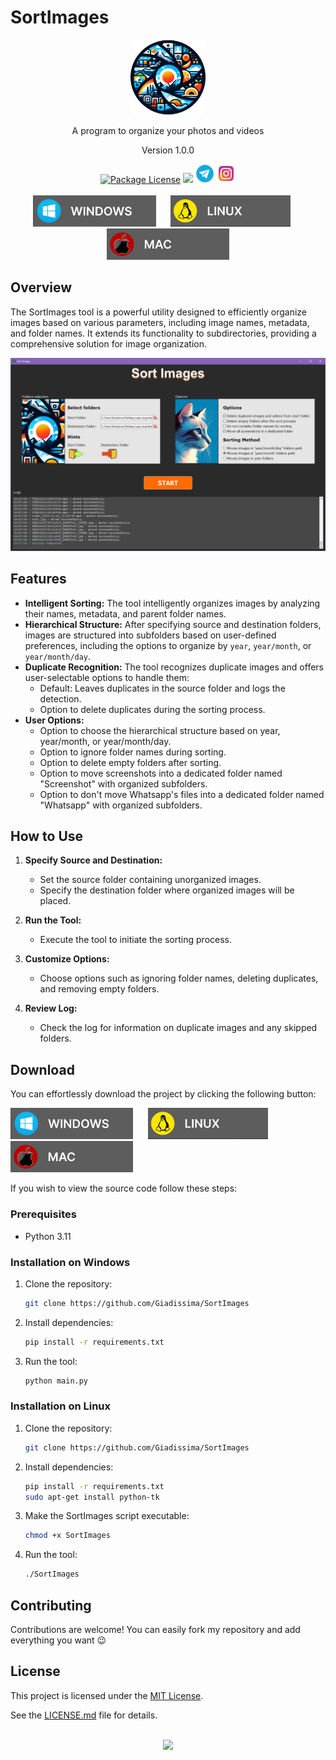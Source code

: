 
# SortImages
<p align="center">
  <img src="assets/logo.png" width="120" alt="Nest Logo" />
</p>

[circleci-image]: https://img.shields.io/circleci/build/github/nestjs/nest/master?token=abc123def456
[circleci-url]: https://circleci.com/gh/nestjs/nest

<p align="center">A program to organize your photos and videos</p> 
<p align="center">Version 1.0.0</p>
<div align="center">
<a href="LICENSE.md" target="_blank"><img src="https://img.shields.io/npm/l/@nestjs/core.svg" alt="Package License" /></a>
<a href="https://paypal.me/Giadissima1234?country.x=IT&locale.x=it_IT" target="_blank"><img src="https://img.shields.io/badge/Donate-PayPal-ff3f59.svg"/></a>
<a href="https://t.me/Giadissima1234" target="_blank"><img src="assets/telegram.png" width=30/></a>
<a href="https://www.instagram.com/giadissima___/" target="_blank"><img src="assets/instagram.png" width=30/></a>
</div>

<br>
<div align="center">
<a align="center", href="https://github.com/Giadissima/SortImages/releases/download/1.0.0/Windows.zip" target="_blank"><img src="assets/windows_icon.png" height=50 style="margin-right:20px"/></a>
<a align="center", href="https://github.com/Giadissima/SortImages/releases/download/1.0.0/Linux.zip" target="_blank"><img src="assets/linux_icon.png" height=50 style="margin-right:20px"/></a>
<a align="center", href="https://github.com/Giadissima/SortImages/releases/download/beta-0.5/SortImage.Beta.0.5.zip" target="_blank"><img src="assets/mac_icon.png" height=50/></a>
</div>

## Overview

The SortImages tool is a powerful utility designed to efficiently organize images based on various parameters, including image names, metadata, and folder names. It extends its functionality to subdirectories, providing a comprehensive solution for image organization.

![Representative image of the project](assets/screen.png?raw=true "SortImages Screenshot")

## Features

- **Intelligent Sorting:** The tool intelligently organizes images by analyzing their names, metadata, and parent folder names.
- **Hierarchical Structure:** After specifying source and destination folders, images are structured into subfolders based on user-defined preferences, including the options to organize by `year`, `year/month`, or `year/month/day`.
- **Duplicate Recognition:** The tool recognizes duplicate images and offers user-selectable options to handle them:
  - Default: Leaves duplicates in the source folder and logs the detection.
  - Option to delete duplicates during the sorting process.
- **User Options:**
  - Option to choose the hierarchical structure based on year, year/month, or year/month/day.
  - Option to ignore folder names during sorting.
  - Option to delete empty folders after sorting.
  - Option to move screenshots into a dedicated folder named "Screenshot" with organized subfolders.
  - Option to don't move Whatsapp's files into a dedicated folder named "Whatsapp" with organized subfolders.

## How to Use

1. **Specify Source and Destination:**
   - Set the source folder containing unorganized images.
   - Specify the destination folder where organized images will be placed.

2. **Run the Tool:**
   - Execute the tool to initiate the sorting process.

3. **Customize Options:**
   - Choose options such as ignoring folder names, deleting duplicates, and removing empty folders.

4. **Review Log:**
   - Check the log for information on duplicate images and any skipped folders.

## Download

You can effortlessly download the project by clicking the following button:

<div style>
<a align="center", href="https://github.com/Giadissima/SortImages/releases/download/1.0.0/Windows.zip" target="_blank"><img src="assets/windows_icon.png" height=50 style="margin-right:20px"/></a>
<a align="center", href="https://github.com/Giadissima/SortImages/releases/download/1.0.0/Linux.zip" target="_blank"><img src="assets/linux_icon.png" height=50 style="margin-right:20px"/></a>
<a align="center", href="https://github.com/Giadissima/SortImages/releases/download/beta-0.5/SortImage.Beta.0.5.zip" target="_blank"><img src="assets/mac_icon.png" height=50/></a>
</div>

If you wish to view the source code follow these steps:

### Prerequisites

- Python 3.11

### Installation on Windows

1. Clone the repository:

   ```bash
   git clone https://github.com/Giadissima/SortImages

2. Install dependencies:

   ```bash
   pip install -r requirements.txt

3. Run the tool:

   ```bash
   python main.py

### Installation on Linux

1. Clone the repository:

   ```bash
   git clone https://github.com/Giadissima/SortImages

2. Install dependencies:

   ```bash
   pip install -r requirements.txt
   sudo apt-get install python-tk

3. Make the SortImages script executable:

   ```bash
   chmod +x SortImages

4. Run the tool:

   ```bash
   ./SortImages

## Contributing

Contributions are welcome! You can easily fork my repository and add everything you want 😉

## License

This project is licensed under the [MIT License](LICENSE.md).

See the [LICENSE.md](LICENSE.md) file for details.

<br>

<div align="center">
<a align="center", href="https://paypal.me/Giadissima1234?country.x=IT&locale.x=it_IT" target="_blank"><img src="assets/donations.png" width=210/></a>
</div>